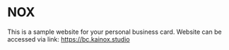 # NOX
This is a sample website for your personal business card.
Website can be accessed via link: https://bc.kainox.studio

